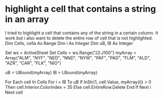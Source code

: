 
# highlight a cell that contains a string in an array

I tried to highlight a cell that contains any of the string in a certain column. It work but i also want to delete the entire row of cell that is not highlighted.
Dim Cells, cella As Range
Dim i As Integer
Dim uB, lB As Integer



Set ws = ActiveSheet
Set Cells = ws.Range("J2:J100")
myArray = Array("ALM", "NYF", "NED", "NND", "NYW", "PAF", "PAD", "FLM", "ALD", "AZR", 
"CAR", "FLK", "NIO")

uB = UBound(myArray)
lB = LBound(myArray)

For Each cell In Cells
 For i = lB To uB
    If InStr(1, cell.Value, myArray(i)) > 0 Then
                cell.Interior.ColorIndex = 35
    Else
                cell.EntireRow.Delete
    End If
   Next i
Next cell


        